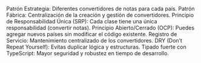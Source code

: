 Patrón Estrategia: Diferentes convertidores de notas para cada país.
Patrón Fábrica: Centralización de la creación y gestión de convertidores.
Principio de Responsabilidad Única (SRP): Cada clase tiene una única responsabilidad (convertir notas).
Principio Abierto/Cerrado (OCP): Puedes agregar nuevos países sin modificar el código existente.
Registro de Servicio: Mantenimiento centralizado de los convertidores.
DRY (Don’t Repeat Yourself): Evitas duplicar lógica y estructuras.
Tipado fuerte con TypeScript: Mayor seguridad y robustez en tiempo de desarrollo.